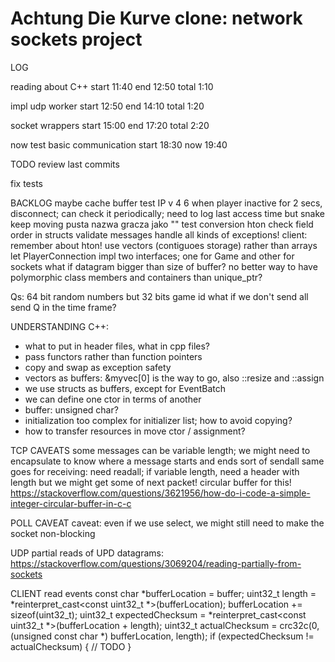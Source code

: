 # Achtung Die Kurve clone: network sockets project 

LOG

reading about C++
start 11:40
end 12:50
total 1:10

impl udp worker
start 12:50
end 14:10
total 1:20

socket wrappers
start 15:00
end 17:20
total 2:20

now test basic communication
start 18:30
now 19:40

TODO
review last commits

fix tests

















BACKLOG
maybe cache buffer
test IP v 4 6
when player inactive for 2 secs, disconnect; can check it periodically; need to log last access time but snake keep moving
pusta nazwa gracza jako ""
test conversion hton
check field order in structs
validate messages
handle all kinds of exceptions!
client: remember about hton!
use vectors (contiguoes storage) rather than arrays
let PlayerConnection impl two interfaces; one for Game and other for sockets
what if datagram bigger than size of buffer?
no better way to have polymorphic class members and containers than unique_ptr?

Qs:
64 bit random numbers but 32 bits game id
what if we don't send all send Q in the time frame?

UNDERSTANDING C++:
* what to put in header files, what in cpp files?
* pass functors rather than function pointers
* copy and swap as exception safety
* vectors as buffers: &myvec[0] is the way to go, also ::resize and ::assign
* we use structs as buffers, except for EventBatch
* we can define one ctor in terms of another
* buffer: unsigned char?
* initialization too complex for initializer list; how to avoid copying?
* how to transfer resources in move ctor / assignment?

TCP CAVEATS
some messages can be variable length; we might need to encapsulate to know where a message starts and ends
    sort of sendall
    same goes for receiving: need readall; if variable length, need a header with length
    but we might get some of next packet! circular buffer for this!
        https://stackoverflow.com/questions/3621956/how-do-i-code-a-simple-integer-circular-buffer-in-c-c

POLL CAVEAT
caveat: even if we use select, we might still need to make the socket non-blocking

UDP
partial reads of UPD datagrams: https://stackoverflow.com/questions/3069204/reading-partially-from-sockets

CLIENT read events
const char *bufferLocation = buffer;
uint32_t length = *reinterpret_cast<const uint32_t *>(bufferLocation);
bufferLocation += sizeof(uint32_t);
uint32_t expectedChecksum = *reinterpret_cast<const uint32_t *>(bufferLocation + length);
uint32_t actualChecksum = crc32c(0, (unsigned const char *) bufferLocation, length);
if (expectedChecksum != actualChecksum) {
    // TODO
}